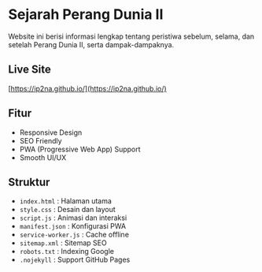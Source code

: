 # Sejarah Perang Dunia II

Website ini berisi informasi lengkap tentang peristiwa sebelum, selama, dan setelah Perang Dunia II, serta dampak-dampaknya.

## Live Site
[https://ip2na.github.io/](https://ip2na.github.io/)

## Fitur
- Responsive Design
- SEO Friendly
- PWA (Progressive Web App) Support
- Smooth UI/UX

## Struktur
- `index.html` : Halaman utama
- `style.css`  : Desain dan layout
- `script.js`  : Animasi dan interaksi
- `manifest.json` : Konfigurasi PWA
- `service-worker.js` : Cache offline
- `sitemap.xml` : Sitemap SEO
- `robots.txt`  : Indexing Google
- `.nojekyll` : Support GitHub Pages